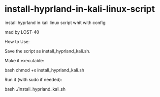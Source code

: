 # install-hyprland-in-kali-linux-script
install hyprland in kali linux script whit with config 

mad by LOST-40

How to Use:

Save the script as install_hyprland_kali.sh.

Make it executable:

bash
chmod +x install_hyprland_kali.sh

Run it (with sudo if needed):

bash
./install_hyprland_kali.sh

